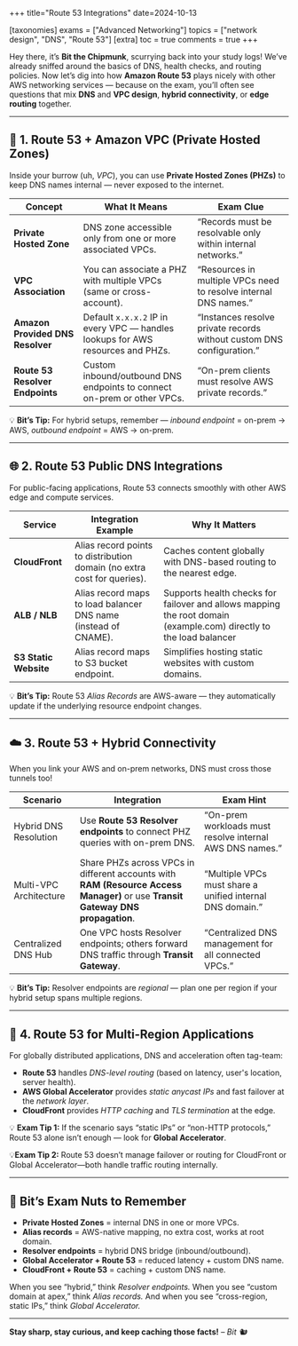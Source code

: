 +++
title="Route 53 Integrations"
date=2024-10-13

[taxonomies]
exams = ["Advanced Networking"]
topics = ["network design", "DNS", "Route 53"]
[extra]
toc = true
comments = true
+++

Hey there, it’s **Bit the Chipmunk**, scurrying back into your study logs!
We’ve already sniffed around the basics of DNS, health checks, and routing policies.
Now let’s dig into how **Amazon Route 53** plays nicely with other AWS networking services — because on the exam, you’ll often see questions that mix **DNS** and **VPC design**, **hybrid connectivity**, or **edge routing** together.

<!--more-->

---

## 🧩 1. Route 53 + Amazon VPC (Private Hosted Zones)

Inside your burrow (uh, *VPC*), you can use **Private Hosted Zones (PHZs)** to keep DNS names internal — never exposed to the internet.

| Concept                          | What It Means                                                              | Exam Clue                                                        |
| -------------------------------- | -------------------------------------------------------------------------- | ---------------------------------------------------------------- |
| **Private Hosted Zone**          | DNS zone accessible only from one or more associated VPCs.                 | “Records must be resolvable only within internal networks.”      |
| **VPC Association**              | You can associate a PHZ with multiple VPCs (same or cross-account).        | “Resources in multiple VPCs need to resolve internal DNS names.” |
| **Amazon Provided DNS Resolver** | Default `x.x.x.2` IP in every VPC — handles lookups for AWS resources and PHZs. | “Instances resolve private records without custom DNS configuration.”  |
| **Route 53 Resolver Endpoints**  | Custom inbound/outbound DNS endpoints to connect on-prem or other VPCs.    | “On-prem clients must resolve AWS private records.”              |

💡 **Bit’s Tip:** For hybrid setups, remember — *inbound endpoint* = on-prem → AWS, *outbound endpoint* = AWS → on-prem.

---

## 🌐 2. Route 53 Public DNS Integrations

For public-facing applications, Route 53 connects smoothly with other AWS edge and compute services.

| Service               | Integration Example                                                     | Why It Matters                                                        |
| --------------------- | ----------------------------------------------------------------------- | --------------------------------------------------------------------- |
| **CloudFront**        | Alias record points to distribution domain (no extra cost for queries). | Caches content globally with DNS-based routing to the nearest edge.   |
| **ALB / NLB**         | Alias record maps to load balancer DNS name (instead of CNAME).         | Supports health checks for failover and allows mapping the root domain (example.com) directly to the load balancer |
| **S3 Static Website** | Alias record maps to S3 bucket endpoint.                                | Simplifies hosting static websites with custom domains.               |

💡 **Bit’s Tip:** Route 53 *Alias Records* are AWS-aware — they automatically update if the underlying resource endpoint changes.

---

## ☁️ 3. Route 53 + Hybrid Connectivity

When you link your AWS and on-prem networks, DNS must cross those tunnels too!

| Scenario               | Integration                                                                                               | Exam Hint                                                 |
| ---------------------- | --------------------------------------------------------------------------------------------------------- | --------------------------------------------------------- |
| Hybrid DNS Resolution  | Use **Route 53 Resolver endpoints** to connect PHZ queries with on-prem DNS.                              | “On-prem workloads must resolve internal AWS DNS names.”  |
| Multi-VPC Architecture | Share PHZs across VPCs in different accounts with **RAM (Resource Access Manager)** or use **Transit Gateway DNS propagation**. | “Multiple VPCs must share a unified internal DNS domain.” |
| Centralized DNS Hub    | One VPC hosts Resolver endpoints; others forward DNS traffic through **Transit Gateway**.                 | “Centralized DNS management for all connected VPCs.”      |

💡 **Bit’s Tip:** Resolver endpoints are *regional* — plan one per region if your hybrid setup spans multiple regions.

---

## 🚀 4. Route 53 for Multi-Region Applications

For globally distributed applications, DNS and acceleration often tag-team:

* **Route 53** handles *DNS-level routing* (based on latency, user's location, server health).
* **AWS Global Accelerator** provides *static anycast IPs* and fast failover at the *network layer*.
* **CloudFront** provides *HTTP caching* and *TLS termination* at the edge.

💡 **Exam Tip 1:** If the scenario says “static IPs” or “non-HTTP protocols,” Route 53 alone isn’t enough — look for **Global Accelerator**.

💡**Exam Tip 2:** Route 53 doesn’t manage failover or routing for CloudFront or Global Accelerator—both handle traffic routing internally.

---

## 📘 Bit’s Exam Nuts to Remember

* **Private Hosted Zones** = internal DNS in one or more VPCs.
* **Alias records** = AWS-native mapping, no extra cost, works at root domain.
* **Resolver endpoints** = hybrid DNS bridge (inbound/outbound).
* **Global Accelerator + Route 53** = reduced latency + custom DNS name.
* **CloudFront + Route 53** = caching + custom DNS name.

When you see “hybrid,” think *Resolver endpoints.*
When you see “custom domain at apex,” think *Alias records.*
And when you see “cross-region, static IPs,” think *Global Accelerator.*

---

**Stay sharp, stay curious, and keep caching those facts!**
– *Bit 🐿️*
